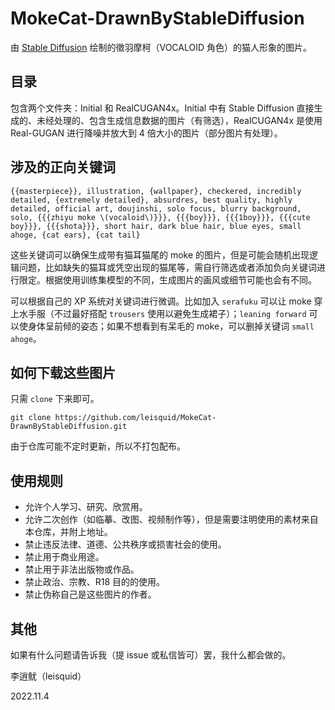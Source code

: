 # MokeCat-DrawnByStableDiffusion

由 [Stable Diffusion](https://github.com/CompVis/stable-diffusion) 绘制的徵羽摩柯（VOCALOID 角色）的猫人形象的图片。

## 目录

包含两个文件夹：Initial 和 RealCUGAN4x。Initial 中有 Stable Diffusion 直接生成的、未经处理的、包含生成信息数据的图片（有筛选），RealCUGAN4x 是使用 Real-GUGAN 进行降噪并放大到 4 倍大小的图片（部分图片有处理）。

## 涉及的正向关键词

```
{{masterpiece}}, illustration, {wallpaper}, checkered, incredibly detailed, {extremely detailed}, absurdres, best quality, highly detailed, official art, doujinshi, solo focus, blurry background, solo, {{{zhiyu moke \(vocaloid\)}}}, {{{boy}}}, {{{1boy}}}, {{{cute boy}}}, {{{shota}}}, short hair, dark blue hair, blue eyes, small ahoge, {cat ears}, {cat tail}
```

这些关键词可以确保生成带有猫耳猫尾的 moke 的图片，但是可能会随机出现逻辑问题，比如缺失的猫耳或凭空出现的猫尾等，需自行筛选或者添加负向关键词进行限定。根据使用训练集模型的不同，生成图片的画风或细节可能也会有不同。

可以根据自己的 XP 系统对关键词进行微调。比如加入 `serafuku` 可以让 moke 穿上水手服（不过最好搭配 `trousers` 使用以避免生成裙子）；`leaning forward` 可以使身体呈前倾的姿态；如果不想看到有呆毛的 moke，可以删掉关键词 `small ahoge`。

## 如何下载这些图片

只需 `clone` 下来即可。

```
git clone https://github.com/leisquid/MokeCat-DrawnByStableDiffusion.git
```

由于仓库可能不定时更新，所以不打包配布。

## 使用规则

+ 允许个人学习、研究、欣赏用。
+ 允许二次创作（如临摹、改图、视频制作等），但是需要注明使用的素材来自本仓库，并附上地址。
+ 禁止违反法律、道德、公共秩序或损害社会的使用。
+ 禁止用于商业用途。
+ 禁止用于非法出版物或作品。
+ 禁止政治、宗教、R18 目的的使用。
+ 禁止伪称自己是这些图片的作者。

## 其他

如果有什么问题请告诉我（提 issue 或私信皆可）罢，我什么都会做的。

李逍鱿（leisquid）

2022.11.4


